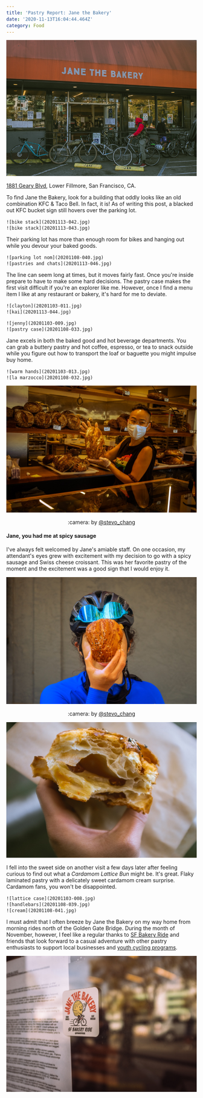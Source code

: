 ```yaml
---
title: 'Pastry Report: Jane the Bakery'
date: '2020-11-13T16:04:44.464Z'
category: Food
---
```


![taco awning](20201103-010.jpg)

[1881 Geary Blvd](https://www.itsjane.com/location/jane-the-bakery/), Lower Fillmore, San Francisco, CA.

To find Jane the Bakery, look for a building that oddly looks like an old combination KFC & Taco Bell. In fact, it is! As of writing this post, a blacked out KFC bucket sign still hovers over the parking lot.

```grid|3|
![bike stack](20201113-042.jpg)
![bike stack](20201113-043.jpg)
```

Their parking lot has more than enough room for bikes and hanging out while you devour your baked goods.

```grid|3|
![parking lot nom](20201108-040.jpg)
![pastries and chats](20201113-046.jpg)
```

The line can seem long at times, but it moves fairly fast. Once you're inside prepare to have to make some hard decisions. The pastry case makes the first visit difficult if you're an explorer like me. However, once I find a menu item I like at any restaurant or bakery, it's hard for me to deviate.

```grid|3|
![clayton](20201103-011.jpg)
![kai](20201113-044.jpg)
```

```grid|2|
![jenny](20201103-009.jpg)
![pastry case](20201108-033.jpg)
```

Jane excels in both the baked good and hot beverage departments. You can grab a buttery pastry and hot coffee, espresso, or tea to snack outside while you figure out how to transport the loaf or baguette you might impulse buy home.

```grid|3|
![warm hands](20201103-013.jpg)
![la marzocco](20201108-032.jpg)
```

![bread](20201103-007.jpg)

<p style="text-align: center">:camera: by <a href="https://www.instagram.com/stevo_chang/">@stevo_chang</a></p>

#### Jane, you had me at spicy sausage

I've always felt welcomed by Jane's amiable staff. On one occasion, my attendant's eyes grew with excitement with my decision to go with a spicy sausage and Swiss cheese croissant. This was her favorite pastry of the moment and the excitement was a good sign that I would enjoy it.

![pastry face](pastry-face.jpg)

<p style="text-align: center">:camera: by <a href="https://www.instagram.com/stevo_chang/">@stevo_chang</a></p>

![you had me at spicy sausage](20201103-012.jpg)

I fell into the sweet side on another visit a few days later after feeling curious to find out what a _Cardamom Lattice Bun_ might be. It's great. Flaky laminated pastry with a delicately sweet cardamom cream surprise. Cardamom fans, you won't be disappointed.

```grid|4|
![lattice case](20201103-008.jpg)
![handlebars](20201108-039.jpg)
![cream](20201108-041.jpg)
```

I must admit that I often breeze by Jane the Bakery on my way home from morning rides north of the Golden Gate Bridge. During the month of November, however, I feel like a regular thanks to [SF Bakery Ride](http://sfbakeryride.com/) and friends that look forward to a casual adventure with other pastry enthusiasts to support local businesses and [youth cycling programs](https://outridebike.org/).

![bakery sticker](20201113-045.jpg)
